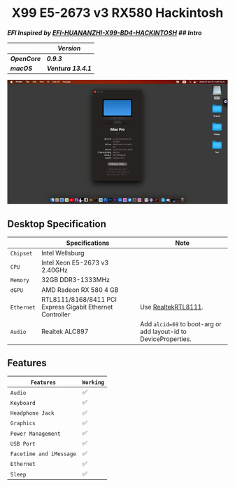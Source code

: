 # <div align="center">X99 E5-2673 v3 RX580 Hackintosh</div> 
<h5>EFI Inspired by <a href="https://github.com/vncsmnl/EFI-HUANANZHI-X99-BD4-HACKINTOSH">EFI-HUANANZHI-X99-BD4-HACKINTOSH</a>
## Intro

| | Version |
|-|---------|
| OpenCore | 0.9.3 |
| macOS | Ventura 13.4.1 |

![Screenshot](ScreenShot.png)

## Desktop Specification

|                     | Specifications| Note |
| ---------------------------- | ---------------------- |------------------|
| ``Chipset``| Intel Wellsburg |   |
| ``CPU``| Intel Xeon E5-2673 v3 2.40GHz |  |
| ``Memory``| 32GB DDR3-1333MHz |  |
| ``dGPU``| AMD Radeon RX 580 4 GB |  |
| ``Ethernet``| RTL8111/8168/8411 PCI Express Gigabit Ethernet Controller | Use [RealtekRTL8111](https://github.com/Mieze/RTL8111_driver_for_OS_X/releases). |
| ``Audio``| Realtek ALC897 | Add `alcid=69` to boot-arg or add layout-id to DeviceProperties. |

## Features

| ``Features``|``Working``| 
|-------------|-----------|
| ``Audio``|✅|
| ``Keyboard``|✅|
| ``Headphone Jack``|✅|
| ``Graphics``|✅|
| ``Power Management``|✅|                                                                   
| ``USB Port``|✅|
| ``Facetime and iMessage``|✅|
| ``Ethernet``|✅|
| ``Sleep``|✅|
